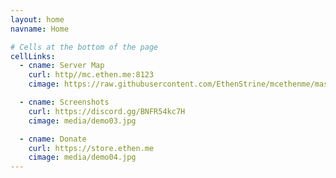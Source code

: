 ```yaml
---
layout: home
navname: Home

# Cells at the bottom of the page
cellLinks:
  - cname: Server Map
    curl: http//mc.ethen.me:8123
    cimage: https://raw.githubusercontent.com/EthenStrine/mcethenme/master/docs/media/greenskull%20map.png

  - cname: Screenshots
    curl: https://discord.gg/BNFR54kc7H
    cimage: media/demo03.jpg

  - cname: Donate
    curl: https://store.ethen.me
    cimage: media/demo04.jpg
---
```

